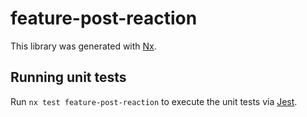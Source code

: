 # feature-post-reaction

This library was generated with [Nx](https://nx.dev).

## Running unit tests

Run `nx test feature-post-reaction` to execute the unit tests via [Jest](https://jestjs.io).
